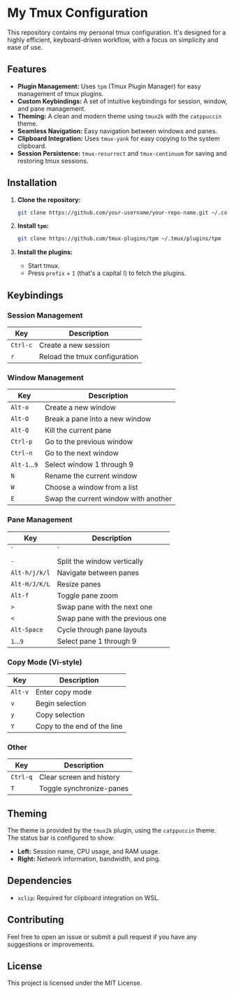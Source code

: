 # My Tmux Configuration

This repository contains my personal tmux configuration. It's designed for a highly efficient, keyboard-driven workflow, with a focus on simplicity and ease of use.

## Features

*   **Plugin Management:** Uses `tpm` (Tmux Plugin Manager) for easy management of tmux plugins.
*   **Custom Keybindings:** A set of intuitive keybindings for session, window, and pane management.
*   **Theming:** A clean and modern theme using `tmux2k` with the `catppuccin` theme.
*   **Seamless Navigation:** Easy navigation between windows and panes.
*   **Clipboard Integration:** Uses `tmux-yank` for easy copying to the system clipboard.
*   **Session Persistence:** `tmux-resurrect` and `tmux-continuum` for saving and restoring tmux sessions.

## Installation

1.  **Clone the repository:**

    ```bash
    git clone https://github.com/your-username/your-repo-name.git ~/.config/tmux
    ```

2.  **Install `tpm`:**

    ```bash
    git clone https://github.com/tmux-plugins/tpm ~/.tmux/plugins/tpm
    ```

3.  **Install the plugins:**

    *   Start tmux.
    *   Press `prefix` + `I` (that's a capital I) to fetch the plugins.

## Keybindings

### Session Management

| Key         | Description                  |
| ----------- | ---------------------------- |
| `Ctrl-c`    | Create a new session         |
| `r`         | Reload the tmux configuration|

### Window Management

| Key         | Description                  |
| ----------- | ---------------------------- |
| `Alt-o`     | Create a new window          |
| `Alt-O`     | Break a pane into a new window|
| `Alt-Q`     | Kill the current pane        |
| `Ctrl-p`    | Go to the previous window    |
| `Ctrl-n`    | Go to the next window        |
| `Alt-1`...`9`| Select window 1 through 9    |
| `N`         | Rename the current window    |
| `W`         | Choose a window from a list  |
| `E`         | Swap the current window with another |

### Pane Management

| Key         | Description                  |
| ----------- | ---------------------------- |
| `|`         | Split the window horizontally|
| `-`         | Split the window vertically  |
| `Alt-h/j/k/l`| Navigate between panes       |
| `Alt-H/J/K/L`| Resize panes                 |
| `Alt-f`     | Toggle pane zoom             |
| `>`         | Swap pane with the next one  |
| `<`         | Swap pane with the previous one|
| `Alt-Space` | Cycle through pane layouts   |
| `1`...`9`    | Select pane 1 through 9      |

### Copy Mode (Vi-style)

| Key         | Description                  |
| ----------- | ---------------------------- |
| `Alt-v`     | Enter copy mode              |
| `v`         | Begin selection              |
| `y`         | Copy selection               |
| `Y`         | Copy to the end of the line  |

### Other

| Key         | Description                  |
| ----------- | ---------------------------- |
| `Ctrl-q`    | Clear screen and history     |
| `T`         | Toggle synchronize-panes     |

## Theming

The theme is provided by the `tmux2k` plugin, using the `catppuccin` theme. The status bar is configured to show:

*   **Left:** Session name, CPU usage, and RAM usage.
*   **Right:** Network information, bandwidth, and ping.

## Dependencies

*   `xclip`: Required for clipboard integration on WSL.

## Contributing

Feel free to open an issue or submit a pull request if you have any suggestions or improvements.

## License

This project is licensed under the MIT License.